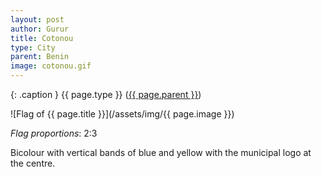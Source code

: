 ```yaml
---
layout: post
author: Gurur
title: Cotonou
type: City
parent: Benin
image: cotonou.gif
---
```

{: .caption }
{{ page.type }} ([{{ page.parent }}](/2019/03/25/benin.html))

![Flag of {{ page.title }}](/assets/img/{{ page.image }})

*Flag proportions*: 2:3

Bicolour with vertical bands of blue and yellow with the municipal logo at the centre.